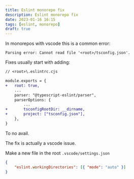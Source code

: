 ```yaml
---
title: Eslint monorepo fix
description: Eslint monorepo fix
date: 2023-01-16 16:15
tags: [eslint, monorepo]
draft: true
---
```


In monorepos with vscode this is a common error:

`Parsing error: Cannot read file '<root>/tsconfig.json'.`

Fixes usually start with adding:

```diff
// <root>\.eslintrc.cjs

module.exports = {
+	root: true,
    ...
	parser: "@typescript-eslint/parser",
	parserOptions: {
        ...
+		tsconfigRootDir: __dirname,
+		project: ["tsconfig.json"],
	},
}
```
To no avail.

The fix is actually a vscode issue. 

Make a new file in the root `.vscode/settings.json`

```json
{
	"eslint.workingDirectories": [{ "mode": "auto" }]
}
```
